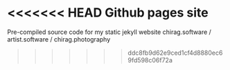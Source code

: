 <<<<<<< HEAD
Github pages site
=======
Pre-compiled source code for my static jekyll website chirag.software / artist.software / chirag.photography
>>>>>>> ddc8fb9d62e9ced1cf4d8880ec69fd598c06f72a

